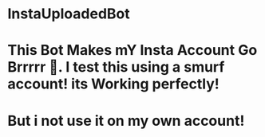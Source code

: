 # InstaUploadedBot

# This Bot Makes mY Insta Account Go Brrrrr 🤫. I test this using a smurf account! its Working perfectly!

# But i not use it on my own account!
